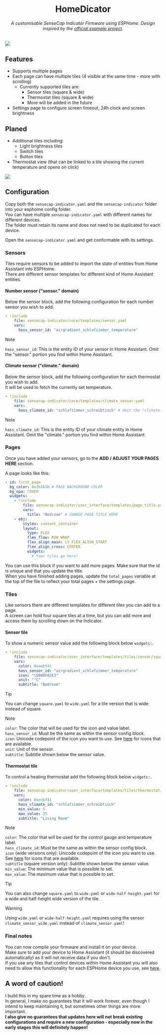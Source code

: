 <div align="center">
	
# HomeDicator
###### A customisable SenseCap Indicator Firmware using ESPHome. Design inspired by the [official example project](https://github.com/Seeed-Solution/SenseCAP_Indicator_ESP32/tree/main/examples/indicator_ha). 
	
</div>

<img src="./.assets/cover_image.jpg">


## Features
- Supports multiple pages
- Each page can have multiple tiles (4 visible at the same time - more with scrolling)
	-	Currently supported tiles are:
		- Sensor tiles (square & wide)
		- Thermostat tiles (square & wide)
		- More will be added in the future
- Settings page to configure screen timeout, 24h clock and screen brightness

## Planed
- Additional tiles including:
	- Light brightness tiles
	- Switch tiles
	- Button tiles
- Thermostat view (that can be linked to a tile showing the current temperature and opens on click)

<img src="./.assets/cover_image_2.jpg">

## Configuration
Copy both the `sensecap-indicator.yaml` and the `sensecap-indicator` folder into your esphome config folder.  
You can have multiple `sensecap-indicator.yaml` with different names for different devices.  
The folder must retain its name and does not need to be duplicated for each device. 

Open the `sensecap-indicator.yaml` and get conformable with its settings.  

### Sensors
Tiles require sensors to be added to import the state of entities from Home Assistant into ESPHome.  
There are different sensor templates for different kind of Home Assistant entities.

#### Number sensor ("sensor." domain)
Below the sensor block, add the following configuration for each number sensor you wish to add:
```yaml
- !include 
    file: sensecap-indicator/core/templates/sensor.yaml
    vars:
      hass_sensor_id: "airgradient_schlafzimmer_temperature"
```

> [!NOTE]
> `hass_sensor_id`: This is the entity ID of your sensor in Home Assistant. Omit the "sensor." portion you find within Home Assistant.  

#### Climate sensor ("climate." domain)
Below the sensor block, add the following configuration for each thermostat you wish to add.  
It will be used to fetch the currently set temperature.
```yaml
- !include 
    file: sensecap-indicator/core/templates/climate_sensor.yaml
    vars:
      hass_climate_id: "schlafzimmer_schreibtisch" # Omit the "climate." portion you find within Home Assistant
```

> [!NOTE]
> `hass_climate_id`: This is the entity ID of your climate entity in Home Assistant. Omit the "climate." portion you find within Home Assistant.  


### Pages
Once you have added your sensors, go to the **ADD / ADJUST YOUR PAGES HERE** section.  

A page looks like this:
```yaml
- id: first_page
  bg_color: 0x1b1b1b # PAGE BACKGROUND COLOR
  bg_opa: COVER
  widgets:
    - !include
        file: sensecap-indicator/user_interface/templates/page_title.yaml
        vars:
          title: "Bedroom" # CHANGE PAGE TITLE HERE
    - obj:
        styles: content_container
        layout: 
          type: FLEX
          flex_flow: ROW_WRAP
          flex_align_main: LV_FLEX_ALIGN_START
          flex_align_cross: CENTER
          widgets:
            # Your tiles go here!
```
You can use this block if you want to add more pages. Make sure that the id is unique and that you update the title.  
When you have finished adding pages, update the `total_pages` variable at the top of the file to reflect your total pages + the settings page.  

### Tiles
Like sensors there are different templates for different tiles you can add to a page.  
A screen can hold four square tiles at a time, but you can add more and access them by scrolling down on the Indicator.  

#### Sensor tile
To show a numeric sensor value add the following block below `widgets:`.  
```yaml
- !include
    file: sensecap-indicator/user_interface/templates/tiles/sensor/square.yaml
    vars:
      color: 0xeebf41
      hass_sensor_id: "airgradient_schlafzimmer_temperature"
      icon: "\U000F02E3"
      unit: "°C"
      subtitle: "Bedroom"
```	

> [!TIP]
> You can change `square.yaml` to `wide.yaml` for a tile version that is wide instead of square.  

> [!NOTE]
> `color`: The color that will be used for the icon and value label.
> `hass_sensor_id`: Must be the same as within the sensor config block.  
> `icon`: Unicode codepoint of the icon you want to use. See [here](https://github.com/paviro/HomeDicator/blob/main/ESPHome/sensecap-indicator/core/config/fonts.yaml) for icons that are available.  
> `unit`: Unit of the sensor.  
> `subtitle`: Subtitle shown below the sensor value.

#### Thermostat tile
To control a heating thermostat add the following block below `widgets:`.  
```yaml
- !include
    file: sensecap-indicator/user_interface/templates/tiles/thermostat/square.yaml
    vars:
      color: 0xeebf41
      hass_climate_id: "schlafzimmer_schreibtisch"
      min_value: 5
      max_value: 25
      subtitle: "Living Room"
```

> [!NOTE]
> `color`: The color that will be used for the control gauge and temperature label.  
> `hass_climate_id`: Must be the same as within the sensor config block.  
> `icon` (wide versions only): Unicode codepoint of the icon you want to use. See [here](https://github.com/paviro/HomeDicator/blob/main/ESPHome/sensecap-indicator/core/config/fonts.yaml) for icons that are available.  
> `subtitle` (square version only): Subtitle shown below the sensor value.   
> `min_value`: The minimum value that is possible to set.   
> `max_value`: The maximum value that is possible to set.   

> [!TIP]
> You can also change `square.yaml` to `wide.yaml` or `wide-half-height.yaml` for a wide and half-height wide version of the tile.

> [!WARNING]  
> Using `wide.yaml` or `wide-half-height.yaml` requires using the sensor `climate_sensor_wide.yaml` instead of `climate_sensor.yaml`!


### Final notes
You can now compile your firmware and install it on your device.  
Make sure to add your device to Home Assistant (it should be discovered automatically) as it will not receive data if you don't.  
If you use any tiles that control devices within Home Assistant you will also need to allow this functionality for each ESPHome device you use, see [here](https://esphome.io/components/api.html#api-actions).

## A word of caution!
I build this in my spare time as a hobby.  
In general, I make no guarantees that it will work forever, even though I intend to keep maintaining it, but sometimes other things are more important.  
**I also give no guarantees that updates here will not break existing configurations and require a new configuration - especially now in the early stages this will definitely happen!**